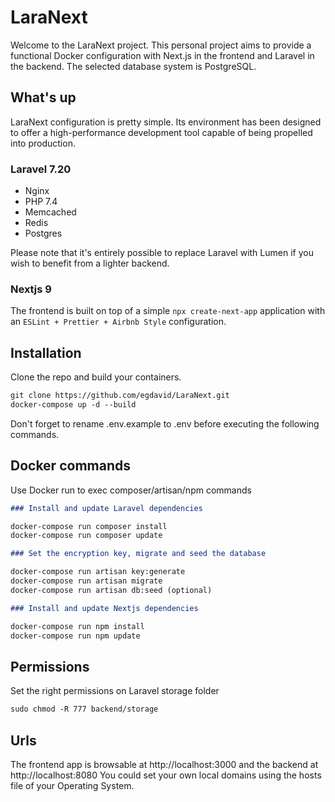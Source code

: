 # LaraNext

Welcome to the LaraNext project.
This personal project aims to provide a functional Docker configuration with Next.js in the frontend and Laravel in the backend. The selected database system is PostgreSQL.

## What's up

LaraNext configuration is pretty simple. Its environment has been designed to offer a high-performance development tool capable of being propelled into production.

### Laravel 7.20

- Nginx
- PHP 7.4
- Memcached
- Redis
- Postgres

Please note that it's entirely possible to replace Laravel with Lumen if you wish to benefit from a lighter backend.

### Nextjs 9

The frontend is built on top of a simple `npx create-next-app` application with an `ESLint + Prettier + Airbnb Style` configuration.

## Installation

Clone the repo and build your containers.

```md
git clone https://github.com/egdavid/LaraNext.git
docker-compose up -d --build
```

Don't forget to rename .env.example to .env before executing the following commands.

## Docker commands

Use Docker run to exec composer/artisan/npm commands

```md
### Install and update Laravel dependencies

docker-compose run composer install
docker-compose run composer update

### Set the encryption key, migrate and seed the database

docker-compose run artisan key:generate
docker-compose run artisan migrate
docker-compose run artisan db:seed (optional)

### Install and update Nextjs dependencies

docker-compose run npm install
docker-compose run npm update
```

## Permissions

Set the right permissions on Laravel storage folder

```md
sudo chmod -R 777 backend/storage
```

## Urls

The frontend app is browsable at http://localhost:3000 and the backend at http://localhost:8080
You could set your own local domains using the hosts file of your Operating System.
